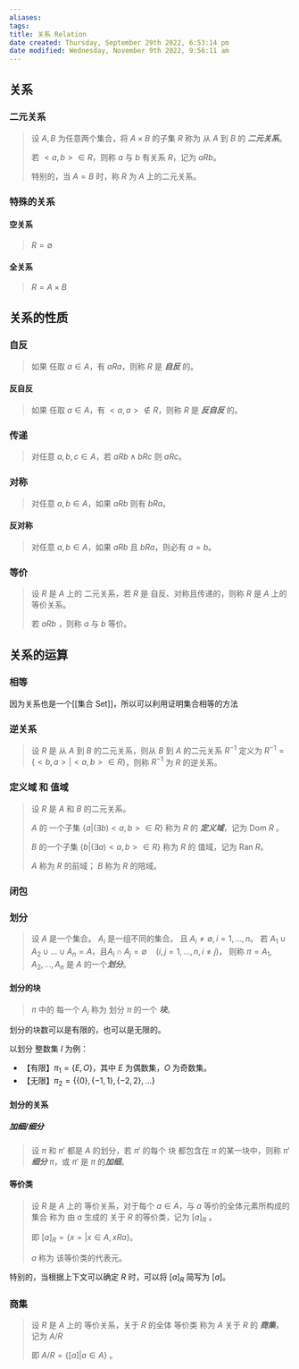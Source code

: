 ```yaml
---
aliases: 
tags: 
title: 关系 Relation
date created: Thursday, September 29th 2022, 6:53:14 pm
date modified: Wednesday, November 9th 2022, 9:56:11 am
---
```


## 关系

### 二元关系

> 设 $A, B$ 为任意两个集合，将 $A \times B$ 的子集 $R$ 称为 从 $A$ 到 $B$ 的 ***二元关系***。
> 
> 若 $<a, b> \in R$，则称 $a$ 与 $b$ 有关系 $R$，记为 $aRb$。
> 
> 特别的，当 $A = B$ 时，称 $R$ 为 $A$ 上的二元关系。



### 特殊的关系

#### 空关系

> $R = \emptyset$

#### 全关系
> $R = A \times B$

## 关系的性质

### 自反

> 如果 任取 $a \in A$，有 $aRa$，则称 $R$ 是 ***自反*** 的。

#### 反自反

> 如果 任取 $a \in A$，有 $<a, a> \notin R$，则称 $R$ 是 ***反自反*** 的。

### 传递

> 对任意 $a, b, c \in A$，若 $aRb \wedge bRc$ 则 $aRc$。 

### 对称

> 对任意 $a, b \in A$，如果 $aRb$ 则有 $bRa$。

####  反对称

>  对任意 $a, b \in A$，如果 $aRb$ 且 $bRa$，则必有 $a = b$。

### 等价

> 设 $R$ 是 $A$ 上的 二元关系，若 $R$ 是 自反、对称且传递的，则称 $R$ 是 $A$ 上的等价关系。
> 
> 若 $aRb$ ，则称 $a$ 与 $b$ 等价。

## 关系的运算

### 相等

因为关系也是一个[[集合 Set]]，所以可以利用证明集合相等的方法

### 逆关系

> 设 $R$ 是 从 $A$ 到 $B$ 的二元关系，则从 $B$ 到 $A$ 的二元关系 $R^{-1}$ 定义为 $R^{-1} = \{<b, a> | <a, b> \in R\}$，则称 $R^{-1}$ 为 $R$ 的逆关系。

### 定义域 和 值域

> 设 $R$ 是 $A$ 和 $B$ 的二元关系。
> 
> $A$ 的 一个子集 $\{a | (\exists b ) <a, b> \in R\}$ 称为 $R$  的 ***定义域***，记为 $\mathrm{Dom}\ R$ 。
> 
> $B$ 的一个子集 $\{b| (\exists a) <a, b> \in R \}$ 称为 $R$ 的 值域，记为 $\mathrm{Ran}\ R$。
> 
> $A$ 称为 $R$ 的前域；
> $B$ 称为 $R$ 的陪域。

### 闭包

### 划分

> 设 $A$ 是一个集合。
> ${A_i}$ 是一组不同的集合。
> 且 $A_i \neq \emptyset, i = 1, \dots, n$。
> 若 $A_1 \cup A_2 \cup \dots \cup A_n = A$，且$A_i \cap A_j  = \emptyset \quad(i, j = 1, \dots, n, i \neq j)$，
> 则称 $\pi = {A_1, A_2, \dots, A_n}$ 是 $A$ 的一个***划分***。
>  

#### 划分的块

> $\pi$ 中的 每一个 $A_i$ 称为 划分 $\pi$ 的一个 ***块***。

划分的块数可以是有限的，也可以是无限的。

以划分 整数集 $I$ 为例：
- 【有限】$\pi_1 = \{E, O\}$，其中 $E$ 为偶数集，$O$ 为奇数集。
- 【无限】$\pi_2 = \{\{0\}, \{-1, 1\}, \{-2, 2\}, \dots \}$ 

#### 划分的关系

##### 加细/细分

> 设 $\pi$ 和 $\pi'$ 都是 $A$ 的划分，若 $\pi'$  的每个 块 都包含在 $\pi$ 的某一块中，则称 $\pi'$ ***细分*** $\pi$，或 $\pi'$ 是 $\pi$ 的***加细***。

#### 等价类

> 设 $R$ 是 $A$ 上的 等价关系，对于每个 $a \in A$，与 $a$ 等价的全体元素所构成的集合 称为 由 $a$ 生成的 关于 $R$ 的等价类，记为 $[a]_R$ 。
> 
> 即 $[a]_R = \{x = | x \in A, xRa\}$。
> 
> $a$ 称为 该等价类的代表元。

特别的，当根据上下文可以确定 $R$ 时，可以将 $[a]_R$ 简写为 $[a]$。

### 商集

> 设 $R$ 是 $A$ 上的 等价关系，关于 $R$ 的全体 等价类 称为 $A$ 关于 $R$ 的 ***商集***， 记为 $A/R$ 
> 
> 即 $A/R = \{[a] | a \in A\}$ 。
